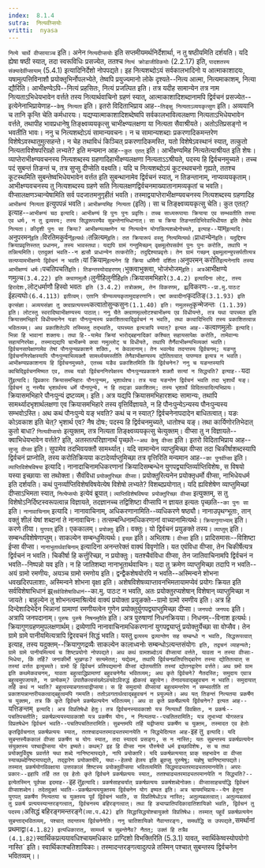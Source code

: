 ```yaml
---
index:  8.1.4
sutra:  नित्यवीप्सयोः
vritti:  nyasa
---
```


`नित्ये चार्थे वीप्सायाञ्च` इति। अनेन `नित्यदीप्सयोः` इति सप्तमीयमर्थनिर्देशार्था, न तु षष्ठीयमिति दर्शयति। यदि ह्येषा षष्ठी स्यात्, तदा स्वरूविधिः प्रसज्येत, ततश्च `नित्यं क्रोडाजीविकयोः` (2.2.17) इति, `पादशतस्य संक्यादेर्वीप्सायाम्` (5.4.1) इत्यादिनिर्देशो नोपपद्यते। इह नित्यशब्दोऽयं सर्वकालभादिनो य आत्माकाशादयः, यषामुत्पत्तिविनाशौ प्रयोक्तृभिर्नोपलभ्येते, तेष्वपि प्रयुज्यमानो लोके दृश्यते--नित्य आत्मा, नित्यमाकाशम्, नित्या द्यौरिति। आभीक्ष्ण्येऽपि--नित्यं प्रहसितः, नित्यं प्रजल्पित इति। तत्र यदीह सामान्येन तत्र नाम नित्यताऽभिधेयभावेन वर्त्तते तस्य नित्यार्थवाचिनो ग्रहणं स्यात्, आत्माकाशादिशब्दानामपि द्विर्वचनं प्रसज्येत--इत्येनेनाभिप्रायेणाह--`केषु नित्यता` इति। इतरो विदिताभिप्राय आह--`तिङ्क्षु नित्यताऽव्ययकृत्सुण` इति। अव्ययानि च तानि कृन्ति चेति कर्मधारयः। यद्यप्यात्माकाशादिशब्देष्वपि सर्वकालभावित्वलक्षणा नित्यताऽभिधेयभावेन वर्त्तते, तथापीह भावप्रधानेषु तिङ्क्ष्वव्ययकृत्सु चाभीक्ष्ण्यलक्षणा या नित्यता सैवाश्रीयते। अतोऽतिप्रसङ्गो न भवतीति भावः।
ननु च नित्यशब्दोऽयं सामान्यवचनः। न च सामान्यशब्दाः प्रकरणादिकमन्तरेण विशेषेऽवस्थातुमुत्सहन्ते। न चेह तथाविधं किञ्चित् प्रकरणादिकमस्ति, यतो विशेषेऽवस्थानं स्यात्, तत्कुतो नित्यताविशेषपरिग्रहो लभ्यते? इति मन्यमान आह--`कुत एतत्` इति। आभीक्ष्ण्यमिह नित्यतेत्याश्रीयत इति शेषः। व्याप्तेराभीक्ष्ण्यवचनस्य नित्यशब्दस्य ग्रहणादिहाभीक्ष्ण्यलक्षणा नित्यताऽऽश्रीयते, पदस्य हि द्विर्वचनमुच्यते। तच्च पदं सुबन्तं तिङन्तं च, तत्र सुप्सु दीप्सेति वक्ष्यति। यदि च नित्यशब्दोऽयं कूटस्थवचनो गृह्यते, ततश्च कूटस्थमिति सुबन्तेष्वभिधेयभावेन वर्त्तत इति सुबन्थानामेव द्विर्वचनं स्यात्, न तिङन्तानाम्, नाप्यव्ययकृताम्। आभीक्ष्ण्यवचनस्य तु नित्यशब्दस्य ग्रहणे सति नित्यलक्षणद्विर्वचनमाख्यातानामव्यकृतां च भवति। वीप्सालक्षणञ्चान्येषामिति सर्व पदजातमनुगृहीतं भवति। तस्माद्वयाप्तेराभीक्षण्यवचनस्य नित्यशब्दस्य ग्रहणादिह `आभीक्ष्ण्यं नित्यता` इत्युपपन्नं भवति।
`आभीक्ष्ण्यमिह नित्यता` (इति)। सा च तिङ्क्ष्वव्ययकृत्सु चेति। कुत एतत्? इत्याह--`आभीक्ष्ण्यं चठ इत्यादि। आभीक्ष्ण्यं हि पुनः पुनः प्रवृत्तिः। तच्च साध्यरूपायाः क्रियाया एव सम्भवतीति तस्या एव धर्मः, न तु द्रव्यस्य; तस्य सिद्धरूपस्यैव सुबन्तेनाभिधानात्। सा च क्रिया तिङन्तादिभिरेवाभिधीयत इति तेष्वेव नित्यता। कीदृशी पुनः सा क्रिया? आभीक्ष्ण्यलक्षणेन या नित्यत्वेन योगान्नित्यशब्देनोच्यते, इत्याह--`याम्` इत्यादि। `अनुपरमन्` इति। `विरतिमकुर्वन्` इत्यर्थः। `तन्नित्यम्` इति। तत क्रियारूपं वस्तु नित्यमित्यर्थः। `प्राधान्येन` इति। यदुद्दिश्य क्रियाप्रवृत्तिस्तत् प्रधानम्, तस्य भावस्तथा। यद्यपि ग्रामं गन्तुमिच्छन् वृक्षमूलोपसर्वणं पुनः पुनः करोति, तथापि न तन्नित्यमिति। एतदुक्तं भवति--न ह्यसौ प्राधान्येन तत्करोति; तदुद्दिश्याप्रवृत्तेः। तेन ग्रामं गच्छन् वृक्षमूलान्युपसर्पतीत्यत्र सत्यप्यामभीक्षण्ये द्विर्वचनं न भवति। `यां क्रियाम्` इत्यनेन हि क्रिया धर्मिणी दर्शिता। `अनुपरमन् करोति` इत्यनेनापि तस्या आभीक्षण्यं धर्मः।
`पचतिपचति` इति। तिङन्तस्योदाहरणम्। `भुक्त्वाभुक्त्वा, भोजंभोजम्` इति। अत्र `आभीक्षण्ये णमुल्च` (3.4.22) इति क्त्वाणमुलौ। `लुनीहिलुनीहि` इति। `क्रियासमभिहारे` (3.4.2) इत्यादिना लोट्, तस्य हिरादेशः, `लोट्धर्माणौ हिस्वो भवतः` इति (3.4.2) तत्रोक्तम्, तेन विकरणम्, झ्र्`विकरणः`--प्रा.मु.पाठःट `ईहल्यघोः` (6.4.113) इतीत्वम्। एतानि त्रीण्यव्ययकृतामुदाहरणानि। एषां क्त्वादीनां `कृदतिङ्` (3.1.93) इति कृत्संज्ञा। अव्ययसंज्ञा तु क्त्वाप्रत्ययस्य `कत्वातोसुन्कसुनः` (1.1.40) इति। णमुलस्तु `कृन्मेजन्तः` (1.1.39) इति। लोटस्तु स्वरादिष्वाभीक्षण्यस्य पाठात्।
ननु चैते क्त्वाणमृल्लोटश्चाभीक्ष्ण्य एव विधीयन्ते, तत्र यथा पापच्यत इति क्रियासमभिहारे विधीयमानेन यङा पौनःपुन्यस्य प्रकाशितत्वाद्द्विर्वचनं न भवति, तथा कत्वादिभिरपि तस्य प्रकाशितत्वान्न भवितव्यम्। अथ प्रकाशितेऽपि तस्मिस्तु तद्भवति, पापच्यत इत्यत्रापि स्यात्? इत्यत आह--`कत्वाणमुलोः` इत्यादि। भिन्ना हि भावानां शक्तयः। तथा हि--यामेव क्रियां भारोद्बहनादिकां कश्चित् सहायसापेक्षः करोति, तामेवान्यः सहायनिरपेक्षः, तस्माद्यद्यपि चाभीक्ष्ण्ये क्त्वा णमुल्लोट् च विधीयते, तथापि तैर्नैवाभीक्ष्ण्यभिव्यक्तं भवति। द्विर्वचनसापेक्षाणामेव तेषां पौनःपुन्यप्रकाशने शक्तिः, न केवलानाम्। तेन भवत्येव तदन्तस्य द्विर्वचनम्; यङन्तु द्विर्वचननिरपेक्षस्यापि पौनःपुन्याभिव्यक्तौ सामर्थ्ययमस्तीति तेनैवाभीक्षण्यस्य द्योतितत्वात् पापण्यत इत्यत्र न भवति। आभीक्ष्ण्यप्रकाशनाय हि द्विर्वचनमुच्यते, एतच्च यङैव प्रकाशितमिति किं द्विर्वचनेन?
ननु च यङन्तस्यापि क्वचिद्द्विर्वचनमिष्यत एव, तच्च यङो द्विर्वचननिरपेक्षस्य यौनःपुन्यप्रकाशने शक्तौ सत्यां न सिद्ध्यति? इत्याह--`यदा तु` इत्यादि। द्विप्रकारः क्रियासमभिहारः पौनःपुन्यम्, भृशार्थश्च। तत्र यदा यङन्तेन द्विर्वचनं भवति तदा भृशार्थे यङ्। द्विर्वचनं तु नस्यैव भृशार्थस्य धर्मे पौनापुन्ये, न हि तद्यङा प्रकाशितम्; तस्य भृशार्थे विदितत्वादित्यभिप्रायः। `क्रियासमभिहारे पौनःपुन्यं द्रष्टव्यम्। इति। अत्र यद्यपि क्रियासमभिहारशब्दः सामान्यः, तथापि सामर्थ्यादभृशार्थलक्षणा एव क्रियासमभिहारे तस्य वृत्तिर्विज्ञायते, न हि पौनःपुन्येऽन्यस्य पौनःपुन्यस्य सम्भवोऽस्ति। अथ कथं पौनःपुन्ये यङ् भवति? कथं च न स्यात्? द्विर्वचनेनापदादेन बाधितत्वात्। यङः कोऽवकाश इति चेत्? भृशार्थ एव? नैष दोषः; पदस्य हि द्विर्वचनमुच्यते, धातोश्च यङ्। तथा कार्यिणोरतिभेदात् कुतो बाधा?
`नित्यवीप्सयोः` इत्युक्तम्, तत्र नित्यता तिङ्क्ष्वव्ययकृत्सु चेत्युक्तम्। वीप्सा तु न विज्ञायते--क्वाभिधेयभावेन वर्त्तते? इति, अतस्तत्परिज्ञानार्थं पृच्छते--`अथ केषु वीप्सा` इति। इतरो विदिताभिप्राय आह--`सुप्सु वीप्सा` इति। सुपामेव तदभिवयक्तौ सामर्थ्यात्। यदि सामान्येन व्याप्तुमिच्छा वीप्सा तदा चिकीर्षाशब्दस्यापि द्विर्वचनं प्राप्नोति, तस्य करोतिक्रियया कटादेर्व्याप्तुमिच्छा तत्र वृत्तिरिति मन्यमान आह--`का पुनर्वीप्सा` इति। `व्याप्तिविशेषविषया` इत्यादि। नानादाचिनामधिकरणानां क्रियादिसम्बन्धेन युगपद्व्याप्तिर्व्याप्तिविशेषः, स विषयो यस्या इच्छायाः सा तथोक्ता। सैवंविधा `प्रयोक्तुरिच्छा वीप्सा`। प्रयोक्तुरित्यनेन प्रयोक्तृधर्मो वीप्सा, नाभिधेयधर्म इति दर्शयति। कथं पुनर्व्याप्तिविशेषविषयेत्येष विशेषो लभ्यते? विशब्दप्रयोगात्। यदि ह्यविशेषेण व्याप्तुमिच्छां दीप्साऽभिमता स्यात्, `नित्येप्सयोः` इत्येवं ब्रूयात्।
`व्याप्तिविशेषविषया प्रयोक्तुरिच्छा वीप्सा` इत्युक्तम्, स तु विशेषोऽनिर्दिष्टस्वरूपत्वान्न विज्ञायते, तदज्ञानच्च तद्विशिष्टा वीप्सापि न ज्ञायत इत्यतः पृच्छति--`का पुनः सा` इति। `नानावाचिनाम्` इत्यादि। नानावाचिनाम्, अधिकरणानामिति--व्यधिकरणे षष्ठ्यौ। नानाउपृथग्भूताः, तान् वक्तुं शीलं येषां शब्दानां ते नानावाचिनः। तत्सम्बन्धिनामधिकरणानां वाच्यानामित्यर्थः। `क्रियागुणाभ्याम्` इति। करणे तीया। `युगपत्` इति। एककालम्। `प्रयोक्तुः` इति। वक्तुः। यो द्विर्वचनं प्रयुङक्ते तस्य। `व्याप्तुम्` इति। सम्बन्धविशेषेणाप्तुम्। साकल्येन सम्बन्धुमित्यर्थः। `इच्छा` इति। अभिलाषः। `वीप्सा` इति। प्रादिसमासः--विशिष्टा ईप्सा वीप्सा।
`नानाभूतार्थवाचिनाम्` इत्यादिना अनन्तरेक्तं वाक्यं विवृणोति। यत एवंविधा वीप्सा, तेन चिकीर्षेत्यत्र द्विर्वचनं न भवति। चिकीर्षा हि कर्त्तुरिच्छा, न प्रयोक्तुः। यतश्चैवंविधा वीप्सा, तेन जातिवाचिनामपि द्विर्वचनं न भवति--निष्पन्नो यव इति। न हि जातिशब्दा नानाभूतार्थवाचिनः। यदा तु क्रमेण व्याप्तुमिच्छा तदापि न भवति--अयं ग्रामो रमणीयः, अयञ्च ग्रामो रमणोय इति। द्वन्द्वैकशेषयोरपि न भवति--अस्मिन्वने शोभना धवखदिरपलाशाः, अस्मिन्वने शोभना वृक्षा इति। अशेषविशेषव्याप्तावनभिमतायामप्येवं प्रयोगः क्रियत इति सर्वविशेषाभिधानं झ्र्`सर्वविशेषाविधानं`--का.मु. पाठःट न भवति, अतः प्रयोक्तुरप्यशेषान् विशेषान् व्याप्तुमिच्छा न जायते। बाहुल्येन तु शोभनत्वमाश्रित्येवं वाक्यं प्रयोक्ता प्रयुङक्ते--ग्रामो ग्रामो रमणीय इति। अत्र हि दिन्देशादिभेदेन भिन्नानां ग्रामाणां रमणीयत्वेन गुणेन प्रयोक्तुर्युगपद्व्याप्तुमिच्छा दीप्सा। `जनपदो जनपदः` इति। अत्रापि जनपदानाम्। `पुरुषः पुरुषे निषनमुपैति` इति। अत्र पुरुषाणां निधनक्रियया। निधनम्--विनाश इत्यर्थः। क्रियागुणग्रहणमुपलक्षणार्थम्। द्रव्येणापि नानावाचिनामधिकरणानां युगपद्व्याप्तुं प्रयोक्तुर्येच्छा सा वोप्सैव। तेन ग्रामे ग्रामे पानीयमित्यत्रापि द्विरवचनं सिद्धं भवति। यस्तु `द्रव्यस्य द्रव्यान्तेण सह सम्बन्धो न भवति, सिद्धरूपत्वात्` इत्याह, तस्य यदुक्तम्--क्रियागुणद्रव्यैः साकल्येन कालाध्वनोः सम्बन्धोऽत्यन्तसंयोगः` इति, तद्वचनं व्याहन्यते; ग्रामे ग्रामे पानीयमित्ययं च शिष्टप्रयोगो नोपपद्यते। अथ कथं ग्रामशब्दोऽयं वीप्सायां वर्त्तते, यावता न तस्या वीप्साः-भिधेया, किं तर्हि? जनाकीर्मो भूखण्डः? सत्यमेतत्; यद्येवम्, तथापि द्विर्वचनप्रतिपत्तिद्बारेण तस्या द्योतितत्वात् स तस्यां वर्त्तत इत्युच्यते। ग्रामो हि द्विर्वचनं प्रतिपद्यमानो वीप्सां द्योतयतीति तस्यां द्योतनद्वारेण वर्त्तते। अथ ग्रमो ग्राम इति कथमेकवचनम्, यावता बहुत्वाद्धिप्रामाणां बहुवचनेनैव भवितव्यम्; अथ कृते द्विर्वचने? नैतदस्ति; समुदाय एवात्र बहुत्वमुपजायते, न प्रत्येकम्? उपातैकत्वसंख्येऽवयवेऽविरुद्धं ह्येकत्वं बहुत्वेन। तेनावयवाद्बहुवचन न भवति। समुदायात् तर्हि कथं न भवति? बहुत्वस्याबगतत्वाद्वीप्सया। स हि समुदायो वीप्सायां बहुत्वमन्तरेण न सम्भवतीति तां प्रकाशयन्नान्तरीयकत्वाद्बहुत्वमपि गमयति। ततोऽवगतार्थत्वाद्बहुवचनं न प्रयुज्यते।
अथ यत् तिङन्तं नित्यतया प्रकर्षेण च युक्तम्, तत्र किं कृते द्विर्वचने प्रकर्षप्रत्ययेन भवितव्यम्। अथ वा कृते प्रकर्षेप्रत्यये द्विर्वचनेन? इत्यत आह--`यत्तिङन्तम्` इत्यादि। अत्र विप्रतिषेधो हेतुः। तत्र द्विर्वचनस्यावकाशो यत्र नित्यार्थो विवक्षितः, न प्रकर्षः--पचतिपचतीति; प्रकर्षप्रत्ययस्यावकाशो यत्र प्रकर्षेण योगः, न नित्यतया--पचतितरामिति; यत्र तूभाभ्यां योगस्तत्र विप्रतषेधेन द्विर्वचनं भवति--पचतिपचतितरामिति।
सुबन्तमपि तर्हि यद्वीप्सया प्रकर्षेण च युक्तम्, तस्मादत एव हेतोः कृतद्विर्वचनात् प्रकर्षप्रत्ययः स्यात्, ततश्चाढ्यतरमाढ्यतरमानयेति न सिद्ध्येदित्यत आह-`इह तु` इत्यादि। यदि सुबन्तस्यैककालं वीप्सा प्रकर्षेण च योगः स्यात्, तदा स्यादयं प्रसङ्गः, स न नास्ति; यतः सुबन्तस्य प्रकर्षप्रत्ययेन संयुक्तस्य पश्चाद्वीप्सया योग इष्यते। कथम्? इह हि वीप्सा नाम पौरुषेयो धर्म इच्छाविशेषः, स च तथा प्रयोक्तुर्विदुषः प्रवर्त्तते यथा शब्दे नानिष्टमापद्यते, नापि प्रयोक्तरि। यदि प्रकर्षप्रत्ययात् प्राक् सहभावेन वा वीप्सा स्याच्छब्देनिष्टमापद्यते, तद्द्वारेण प्रयोक्तर्यपि, यथा--हेलयो हेलय इति ब्रूवप्सु पुरुषेषु; यज्ञेषु चानिष्टमापद्यते। तस्मात् प्रकर्षयोगविवक्षाया उत्तरकालं शिष्टस्य प्रयोक्तुर्वीप्सया भवितव्यमिति सिद्धमाढ्यतरमाढ्यतरमानयेति।
अपरः प्रकारः--इहापि तर्हि तत एव हेतोः कृते द्विर्वचने प्रकर्षप्रत्ययः स्यात्, ततश्चाढ्यतरमाढ्यतरमानयेति न सिद्ध्यति?--इत्येतस्मिन् पूर्वपक्ष इदमाह--`इह तु` इत्यादि। प्रकर्षसाहचर्यात् प्रकर्षप्रत्ययः प्रकर्षशब्देनोक्तः। वीप्सासाहचर्याद्धि द्विर्वचनं वीप्साशब्देन। तदेतदुक्तं भवति--प्रकर्षप्रत्यययुक्तस्य द्विर्वचनेन योग इष्यत इति। अत्र चायमभिप्रायः--येन हेतुना युगपत् प्रकर्षेण नित्यतया च युक्तस्य पूर्वं द्विर्वचनं भवति, स विप्रतिषेधोऽत्र नास्ति; अतुल्यबलत्वात्। अतुल्यबलत्वं तु प्रकर्ष प्रत्ययस्यान्तरङ्गत्वात्, द्विर्वचनस्य बहिरङ्गत्वात्। तथा हि ङ्याप्प्रातिपदिकादातिशायिको भवति, द्विर्वचनं तु पदस्य। `असिद्धं बहिरङ्गमन्तरङ्गे` (व्या.प.42) इति सिद्धासिद्धयोश्चायुक्तो विप्रतिषेधः। तस्मात् पहूर्वं प्रकर्षप्रत्ययेन सुबन्ताद्भवितव्यम्, पश्चात् तदन्तस्य द्विर्वचनेनेति। ननु चातिशायिको नैवान्तरङ्गः, समर्थाद्धि स उपपद्यते, `समर्थानां प्रथमाद्वा` (4.1.82) इत्यधिकारात्, सामर्थ्य च सुबन्तेनैव? नैतत्; उक्तं हि तत्रैव (4.1.82) `स्वार्थिकप्रत्ययावधिश्चायमधिकारः प्राग्दिशो विभक्तिरिति (5.3.1) यावत्, स्वार्थिकेष्वस्योपयोगो नास्ति` इति। स्वार्थिकाश्चतिशायिकाः। तस्मादन्तरङ्गत्वादुत्पन्ने तस्मिन् पश्चात् सुबन्तस्य द्विर्वचनेन भवितव्यम्।।


